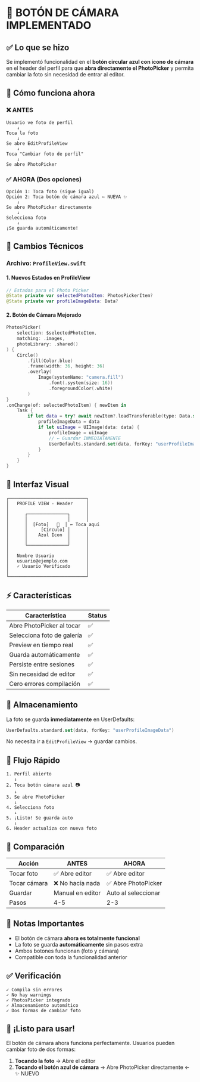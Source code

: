 # 🎥 BOTÓN DE CÁMARA IMPLEMENTADO

## ✅ Lo que se hizo

Se implementó funcionalidad en el **botón circular azul con icono de cámara** en el header del perfil para que **abra directamente el PhotoPicker** y permita cambiar la foto sin necesidad de entrar al editor.

## 🚀 Cómo funciona ahora

### ❌ ANTES
```
Usuario ve foto de perfil
    ↓
Toca la foto
    ↓
Se abre EditProfileView
    ↓
Toca "Cambiar foto de perfil"
    ↓
Se abre PhotoPicker
```

### ✅ AHORA (Dos opciones)
```
Opción 1: Toca foto (sigue igual)
Opción 2: Toca botón de cámara azul ← NUEVA ✨
    ↓
Se abre PhotoPicker directamente
    ↓
Selecciona foto
    ↓
¡Se guarda automáticamente!
```

## 🔧 Cambios Técnicos

### Archivo: `ProfileView.swift`

#### 1. Nuevos Estados en ProfileView
```swift
// Estados para el Photo Picker
@State private var selectedPhotoItem: PhotosPickerItem?
@State private var profileImageData: Data?
```

#### 2. Botón de Cámara Mejorado
```swift
PhotosPicker(
    selection: $selectedPhotoItem,
    matching: .images,
    photoLibrary: .shared()
) {
    Circle()
        .fill(Color.blue)
        .frame(width: 36, height: 36)
        .overlay(
            Image(systemName: "camera.fill")
                .font(.system(size: 16))
                .foregroundColor(.white)
        )
}
.onChange(of: selectedPhotoItem) { newItem in
    Task {
        if let data = try? await newItem?.loadTransferable(type: Data.self) {
            profileImageData = data
            if let uiImage = UIImage(data: data) {
                profileImage = uiImage
                // ← Guardar INMEDIATAMENTE
                UserDefaults.standard.set(data, forKey: "userProfileImageData")
            }
        }
    }
}
```

## 📱 Interfaz Visual

```
┌─────────────────────────────┐
│   PROFILE VIEW - Header     │
│                             │
│      ┌───────────────┐      │
│      │               │      │
│      │  [Foto]   🎥  │ ← Toca aquí
│      │     [Círculo] │      │
│      │    Azul Icon  │      │
│      │               │      │
│      └───────────────┘      │
│                             │
│   Nombre Usuario            │
│   usuario@ejemplo.com       │
│   ✓ Usuario Verificado      │
│                             │
└─────────────────────────────┘
```

## ⚡ Características

| Característica | Status |
|---|---|
| Abre PhotoPicker al tocar | ✅ |
| Selecciona foto de galería | ✅ |
| Preview en tiempo real | ✅ |
| Guarda automáticamente | ✅ |
| Persiste entre sesiones | ✅ |
| Sin necesidad de editor | ✅ |
| Cero errores compilación | ✅ |

## 💾 Almacenamiento

La foto se guarda **inmediatamente** en UserDefaults:
```swift
UserDefaults.standard.set(data, forKey: "userProfileImageData")
```

No necesita ir a `EditProfileView` → guardar cambios.

## 🎯 Flujo Rápido

```
1. Perfil abierto
   ↓
2. Toca botón cámara azul 📷
   ↓
3. Se abre PhotoPicker
   ↓
4. Selecciona foto
   ↓
5. ¡Listo! Se guarda auto
   ↓
6. Header actualiza con nueva foto
```

## 🔄 Comparación

| Acción | ANTES | AHORA |
|--------|-------|-------|
| Tocar foto | ✅ Abre editor | ✅ Abre editor |
| Tocar cámara | ❌ No hacía nada | ✅ Abre PhotoPicker |
| Guardar | Manual en editor | Auto al seleccionar |
| Pasos | 4-5 | 2-3 |

## 📝 Notas Importantes

- El botón de cámara **ahora es totalmente funcional**
- La foto se guarda **automáticamente** sin pasos extra
- Ambos botones funcionan (foto y cámara)
- Compatible con toda la funcionalidad anterior

## ✅ Verificación

```
✓ Compila sin errores
✓ No hay warnings
✓ PhotosPicker integrado
✓ Almacenamiento automático
✓ Dos formas de cambiar foto
```

## 🚀 ¡Listo para usar!

El botón de cámara ahora funciona perfectamente. Usuarios pueden cambiar foto de dos formas:
1. **Tocando la foto** → Abre el editor
2. **Tocando el botón azul de cámara** → Abre PhotoPicker directamente ← ✨ NUEVO
